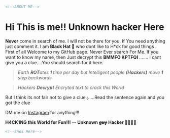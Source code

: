 ```html
<!--ABOUT ME-->
```


# Hi This is me!! Unknown hacker Here

**Never** come in search of me. I will not be there for you. If You need anything just comment it. I am **Black Hat :tophat:** who dont like to H*ck for good things  . First of all Welcome to my GitHub page. Never Ever search For Me. If you want to know my name, then Just decrypt this
**BMMFO KPTFQI** ....... I cant give you a clue....You should search for it here.


>   *Earth **ROT**ates **1** time per day but Intelligent people **(Hackers)** move **1** step backwards* 

> *Hackers **Decrypt** Encryted text to crack this World*


But I think its not fair not to give a clue.;.....Read the sentence again and you got  the clue

DM me on [Instagram](www.instagram.com/tamizhan.ml) for anything!!!

**H4CK1NG this World for Fun!!!**
                                     -- **Unknown ~~guy~~ Hacker :male_detective::male_detective:**

```html
<!--Ends Here-->
```
